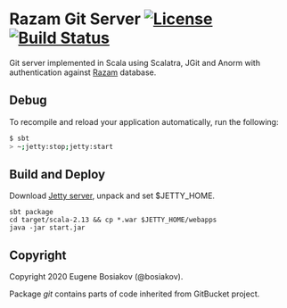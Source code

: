 # Razam Git Server  [![License](https://img.shields.io/badge/License-Apache%202.0-blue.svg)](https://github.com/razamgit/gitserver/blob/master/LICENSE)  [![Build Status](https://travis-ci.org/razamgit/gitserver.svg?branch=master)](https://travis-ci.org/razamgit/gitserver)

Git server implemented in Scala using Scalatra, JGit and Anorm with authentication against [Razam](https://github.com/razamgit/razam) database.

## Debug

To recompile and reload your application automatically, run the following:

```sh
$ sbt
> ~;jetty:stop;jetty:start
```

## Build and Deploy

Download [Jetty server](https://www.eclipse.org/jetty/download.html), unpack and set $JETTY_HOME.

```
sbt package
cd target/scala-2.13 && cp *.war $JETTY_HOME/webapps
java -jar start.jar
```

## Copyright

Copyright 2020 Eugene Bosiakov (@bosiakov).

Package *git* contains parts of code inherited from GitBucket project.
